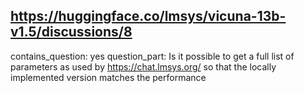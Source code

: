 ## https://huggingface.co/lmsys/vicuna-13b-v1.5/discussions/8

contains_question: yes
question_part: Is it possible to get a full list of parameters as used by https://chat.lmsys.org/ so that the locally implemented version matches the performance
